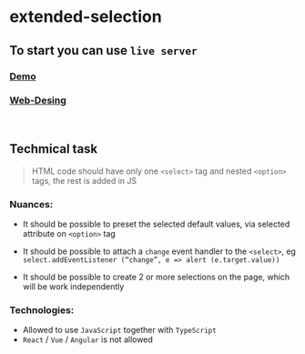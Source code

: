 ﻿# extended-selection

## To start you can use `live server`


### [Demo](https://kirill-leonidovich.github.io/extended-selection/)
### [Web-Desing](https://www.figma.com/file/3FSYu8zOYKeC5H48ne7y4W/OZiTAG-Frontend-Test-Task?node-id=1380%3A121545)

<br>

## Techmical task

> HTML code should have only one `<select>` tag and nested `<option>` tags,
the rest is added in JS

### Nuances:
- It should be possible to preset the selected default values, via
selected attribute on `<option>` tag

- It should be possible to attach a `change` event handler to the `<select>`,
eg `select.addEventListener (“change”, e => alert (e.target.value))`

- It should be possible to create 2 or more selections on the page, which will be
work independently

### Technologies:
- Allowed to use `JavaScript` together with `TypeScript`
- `React` / `Vue` / `Angular` is not allowed